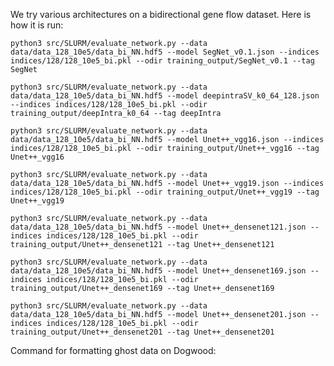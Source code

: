 We try various architectures on a bidirectional gene flow dataset.  Here is how it is run:

```python3 src/SLURM/evaluate_network.py --data data/data_128_10e5/data_bi_NN.hdf5 --model SegNet_v0.1.json --indices indices/128/128_10e5_bi.pkl --odir training_output/SegNet_v0.1 --tag SegNet```

```python3 src/SLURM/evaluate_network.py --data data/data_128_10e5/data_bi_NN.hdf5 --model deepintraSV_k0_64_128.json --indices indices/128/128_10e5_bi.pkl --odir training_output/deepIntra_k0_64 --tag deepIntra```

```python3 src/SLURM/evaluate_network.py --data data/data_128_10e5/data_bi_NN.hdf5 --model Unet++_vgg16.json --indices indices/128/128_10e5_bi.pkl --odir training_output/Unet++_vgg16 --tag Unet++_vgg16```

```python3 src/SLURM/evaluate_network.py --data data/data_128_10e5/data_bi_NN.hdf5 --model Unet++_vgg19.json --indices indices/128/128_10e5_bi.pkl --odir training_output/Unet++_vgg19 --tag Unet++_vgg19```

```python3 src/SLURM/evaluate_network.py --data data/data_128_10e5/data_bi_NN.hdf5 --model Unet++_densenet121.json --indices indices/128/128_10e5_bi.pkl --odir training_output/Unet++_densenet121 --tag Unet++_densenet121```

```python3 src/SLURM/evaluate_network.py --data data/data_128_10e5/data_bi_NN.hdf5 --model Unet++_densenet169.json --indices indices/128/128_10e5_bi.pkl --odir training_output/Unet++_densenet169 --tag Unet++_densenet169```

```python3 src/SLURM/evaluate_network.py --data data/data_128_10e5/data_bi_NN.hdf5 --model Unet++_densenet201.json --indices indices/128/128_10e5_bi.pkl --odir training_output/Unet++_densenet201 --tag Unet++_densenet201```

Command for formatting ghost data on Dogwood:

